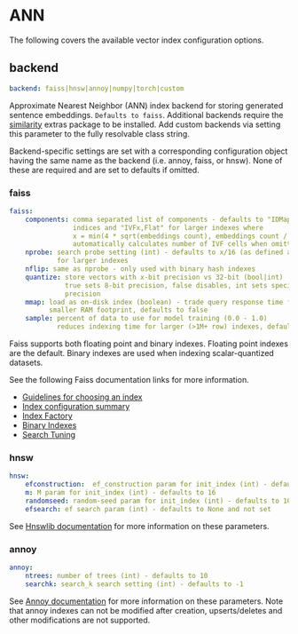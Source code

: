 # ANN

The following covers the available vector index configuration options.

## backend
```yaml
backend: faiss|hnsw|annoy|numpy|torch|custom
```

Approximate Nearest Neighbor (ANN) index backend for storing generated sentence embeddings. `Defaults to faiss`. Additional backends require the
[similarity](../../../install/#similarity) extras package to be installed. Add custom backends via setting this parameter to the fully resolvable
class string.

Backend-specific settings are set with a corresponding configuration object having the same name as the backend (i.e. annoy, faiss, or hnsw). None of these are required and are set to defaults if omitted.

### faiss
```yaml
faiss:
    components: comma separated list of components - defaults to "IDMap,Flat" for small
                indices and "IVFx,Flat" for larger indexes where
                x = min(4 * sqrt(embeddings count), embeddings count / 39)
                automatically calculates number of IVF cells when omitted (supports "IVF,Flat")
    nprobe: search probe setting (int) - defaults to x/16 (as defined above)
            for larger indexes
    nflip: same as nprobe - only used with binary hash indexes
    quantize: store vectors with x-bit precision vs 32-bit (bool|int)
              true sets 8-bit precision, false disables, int sets specified
              precision
    mmap: load as on-disk index (boolean) - trade query response time for a
          smaller RAM footprint, defaults to false
    sample: percent of data to use for model training (0.0 - 1.0)
            reduces indexing time for larger (>1M+ row) indexes, defaults to 1.0
```

Faiss supports both floating point and binary indexes. Floating point indexes are the default. Binary indexes are used when indexing scalar-quantized datasets.

See the following Faiss documentation links for more information.

- [Guidelines for choosing an index](https://github.com/facebookresearch/faiss/wiki/Guidelines-to-choose-an-index)
- [Index configuration summary](https://github.com/facebookresearch/faiss/wiki/Faiss-indexes)
- [Index Factory](https://github.com/facebookresearch/faiss/wiki/The-index-factory)
- [Binary Indexes](https://github.com/facebookresearch/faiss/wiki/Binary-indexes)
- [Search Tuning](https://github.com/facebookresearch/faiss/wiki/Faster-search)

### hnsw
```yaml
hnsw:
    efconstruction:  ef_construction param for init_index (int) - defaults to 200
    m: M param for init_index (int) - defaults to 16
    randomseed: random-seed param for init_index (int) - defaults to 100
    efsearch: ef search param (int) - defaults to None and not set
```

See [Hnswlib documentation](https://github.com/nmslib/hnswlib/blob/master/ALGO_PARAMS.md) for more information on these parameters.

### annoy
```yaml
annoy:
    ntrees: number of trees (int) - defaults to 10
    searchk: search_k search setting (int) - defaults to -1
```

See [Annoy documentation](https://github.com/spotify/annoy#full-python-api) for more information on these parameters. Note that annoy indexes can not be modified after creation, upserts/deletes and other modifications are not supported.
